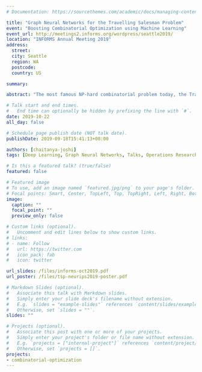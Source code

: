 ```yaml
---
# Documentation: https://sourcethemes.com/academic/docs/managing-content/

title: "Graph Neural Networks for the Travelling Salesman Problem"
event: "Boosting Combinatorial Optimization using Machine Learning"
event_url: http://meetings2.informs.org/wordpress/seattle2019/
location: "INFORMS Annual Meeting 2019"
address:
  street:
  city: Seattle
  region: WA
  postcode:
  country: US

summary: 

abstract: "The most famous NP-hard combinatorial problem today, the Travelling Salesman Problem, is intractable to solve optimally at large scale. In practice, existing techniques such as Concorde can efficiently solve TSP up to thousands of nodes. This talk introduces a recent line of work from the deep learning community to directly ‘learn’ good heuristics for TSP using neural networks. Our approach uses Graph ConvNets to operate on the graph structure of problem instances and is highly parallelizable, making it a promising direction for learning combinatorial optimization at large scale."

# Talk start and end times.
#   End time can optionally be hidden by prefixing the line with `#`.
date: 2019-10-22
all_day: false

# Schedule page publish date (NOT talk date).
publishDate: 2019-09-18T15:41:13+08:00

authors: [chaitanya-joshi]
tags: [Deep Learning, Graph Neural Networks, Talks, Operations Research, Combinatorial Optimization]

# Is this a featured talk? (true/false)
featured: false

# Featured image
# To use, add an image named `featured.jpg/png` to your page's folder. 
# Focal points: Smart, Center, TopLeft, Top, TopRight, Left, Right, BottomLeft, Bottom, BottomRight.
image:
  caption: ""
  focal_point: ""
  preview_only: false

# Custom links (optional).
#   Uncomment and edit lines below to show custom links.
# links:
# - name: Follow
#   url: https://twitter.com
#   icon_pack: fab
#   icon: twitter

url_slides: /files/informs-oct2019.pdf
url_poster: /files/tsp-neurips2019-poster.pdf

# Markdown Slides (optional).
#   Associate this talk with Markdown slides.
#   Simply enter your slide deck's filename without extension.
#   E.g. `slides = "example-slides"` references `content/slides/example-slides.md`.
#   Otherwise, set `slides = ""`.
slides: ""

# Projects (optional).
#   Associate this post with one or more of your projects.
#   Simply enter your project's folder or file name without extension.
#   E.g. `projects = ["internal-project"]` references `content/project/deep-learning/index.md`.
#   Otherwise, set `projects = []`.
projects:
- combinatorial-optimization
---
```

